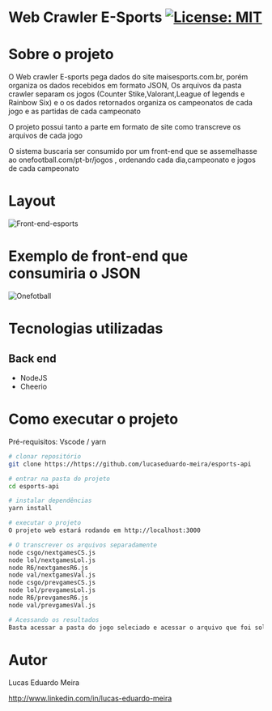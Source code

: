 # Web Crawler E-Sports  [![License: MIT](https://img.shields.io/badge/License-MIT-yellow.svg)](https://opensource.org/licenses/MIT)



# Sobre o projeto


O Web crawler E-sports pega dados do site maisesports.com.br, porém organiza os dados recebidos em formato JSON, Os arquivos da pasta crawler separam os jogos (Counter Stike,Valorant,League of legends e Rainbow Six) e o os dados retornados organiza os campeonatos de cada jogo e as partidas de cada campeonato

O projeto possui tanto a parte em formato de site como transcreve os arquivos de cada jogo

O sistema buscaria ser consumido por um front-end que se assemelhasse ao onefootball.com/pt-br/jogos , ordenando cada dia,campeonato e jogos de cada campeonato

# Layout

![Front-end-esports](https://user-images.githubusercontent.com/102125807/188228432-cada2991-0bf0-4df2-9c44-543989e2a0e5.png)


# Exemplo de front-end que consumiria o JSON


![Onefotball](https://user-images.githubusercontent.com/102125807/185726021-38a8e0c3-e3a8-48a1-b507-9eb7e60e7d26.png)


# Tecnologias utilizadas
## Back end
- NodeJS
- Cheerio


# Como executar o projeto

Pré-requisitos: Vscode / yarn

```bash
# clonar repositório
git clone https://https://github.com/lucaseduardo-meira/esports-api

# entrar na pasta do projeto
cd esports-api

# instalar dependências
yarn install

# executar o projeto
O projeto web estará rodando em http://localhost:3000

# O transcrever os arquivos separadamente
node csgo/nextgamesCS.js
node lol/nextgamesLol.js
node R6/nextgamesR6.js
node val/nextgamesVal.js
node csgo/prevgamesCS.js
node lol/prevgamesLol.js
node R6/prevgamesR6.js
node val/prevgamesVal.js

# Acessando os resultados
Basta acessar a pasta do jogo seleciado e acessar o arquivo que foi solicitado
```

# Autor

Lucas Eduardo Meira

http://www.linkedin.com/in/lucas-eduardo-meira
